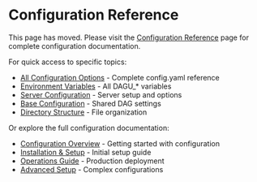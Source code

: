 # Configuration Reference

This page has moved. Please visit the [Configuration Reference](/configurations/reference) page for complete configuration documentation.

For quick access to specific topics:

- [All Configuration Options](/configurations/reference#configuration-file) - Complete config.yaml reference
- [Environment Variables](/configurations/reference#environment-variables) - All DAGU_* variables
- [Server Configuration](/configurations/server) - Server setup and options
- [Base Configuration](/configurations/reference#base-configuration) - Shared DAG settings
- [Directory Structure](/configurations/reference#directory-structure) - File organization

Or explore the full configuration documentation:

- [Configuration Overview](/configurations/) - Getting started with configuration
- [Installation & Setup](/configurations/installation) - Initial setup guide
- [Operations Guide](/configurations/operations) - Production deployment
- [Advanced Setup](/configurations/advanced) - Complex configurations